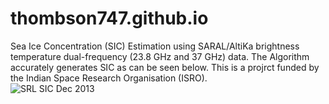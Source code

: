 # thombson747.github.io
Sea Ice Concentration (SIC) Estimation using SARAL/AltiKa brightness temperature dual-frequency (23.8 GHz and 37 GHz) data. The Algorithm accurately generates SIC as can be seen below. This is a projrct funded by the Indian Space Research Organisation (ISRO).  
![SRL SIC Dec 2013](https://user-images.githubusercontent.com/107766847/174463966-21374511-4ce8-4871-821d-c1dac8f62cd3.png)
